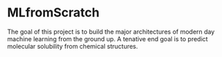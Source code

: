# MLfromScratch
The goal of this project is to build the major architectures of modern day machine learning from the ground up. A tenative end goal is to predict molecular solubility from chemical structures.  
